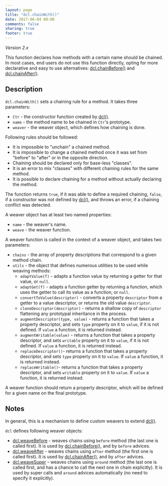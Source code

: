 ```yaml
---
layout: page
title: "dcl.chainWith()"
date: 2017-06-04 00:06
comments: false
sharing: true
footer: true
---
```


*Version 2.x*

This function declares how methods with a certain name should be chained. In most cases, end users do not use this function directly, opting for more declarative and easy to use alternatives: [dcl.chainBefore()](chainbefore) and [dcl.chainAfter()](chainafter).

## Description

`dcl.chainWith()` sets a chaining rule for a method. It takes three parameters:

* `Ctr` - the constructor function created by [dcl()](dcl).
* `name` - the method name to be chained in `Ctr`'s prototype.
* `weaver` - the weaver object, which defines how chaining is done.

Following rules should be followed:

* It is impossible to "unchain" a chained method.
* It is impossible to change a chained method once it was set from "before" to "after" or in the opposite direction.
* Chaining should be declared only for base-less "classes".
* It is an error to mix "classes" with different chaining rules for the same method.
* It is possible to declare chaining for a method without actually declaring the method.

The function returns `true`, if it was able to define a required chaining, `false`, if a constructor was not defined by [dcl()](dcl), and throws an error, if a chaining conflict was detected.

A weaver object has at least two named properties:

* `name` - the weaver's name.
* `weave` - the weaver function.

A weaver function is called in the context of a weaver object, and takes two parameters:

* `chains` - the array of property descriptions that correspond to a given method chain.
* `utils` - the object that defines numerous utilities to be used while weaving methods:
  * `adaptValue(f)` - adapts a function value by returning a getter for that value, or `null`.
  * `adaptGet(f)` - adapts a function getter by returning a function, which uses the getter to call its value as a function, or `null`.
  * `convertToValue(descriptor)` - converts a property `descriptor` from a getter to a value descriptor, or returns the old value `descriptor`.
  * `cloneDescriptor(descriptor)` - returns a shallow copy of `descriptor` flattening any prototypal inheritance in the process.
  * `augmentDescriptor(type, value)` - returns a function that takes a property descriptor, and sets `type` property on it to `value`, if it is not defined. If `value` a function, it is returned instead.
  * `augmentWritable(value)` - returns a function that takes a property descriptor, and sets `writable` property on it to `value`, if it is not defined. If `value` a function, it is returned instead.
  * `replaceDescriptor()`- returns a function that takes a property descriptor, and sets `type` property on it to `value`. If `value` a function, it is returned instead.
  * `replaceWritable()`- returns a function that takes a property descriptor, and sets `writable` property on it to `value`. If `value` a function, it is returned instead.
  
A weaver function should return a property descriptor, which will be defined for a given name on the final prototype.

## Notes

In general, this is a mechanism to define custom weavers to extend [dcl()](dcl).

`dcl` defines following weaver objects:

* [dcl.weaveBefore](weavebefore) - weaves chains using `before` method (the last one is called first). It is used by [dcl.chainBefore()](chainbefore), and by `before` advices.
* [dcl.weaveAfter](weaveafter) - weaves chains using `after` method (the first one is called first). It is used by [dcl.chainAfter()](chainafter), and by `after` advices.
* [dcl.weaveSuper](weavesuper) - weaves chains using `around` method (the last one is called first, and has a chance to call the next one in chain explicitly). It is used by super calls and `around` advices automatically (no need to specify it explicitly).
